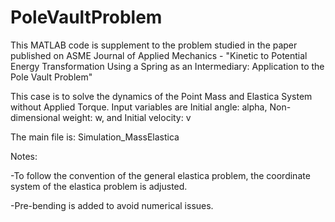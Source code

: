 # PoleVaultProblem

This MATLAB code is supplement to the problem studied in the paper published on ASME Journal of Applied Mechanics - 
"Kinetic to Potential Energy Transformation Using a Spring as an Intermediary: Application to the Pole Vault Problem"

This case is to solve the dynamics of the Point Mass and Elastica System without Applied Torque. Input variables are Initial angle: alpha, Non-dimensional weight: w, and Initial velocity: v


The main file is: Simulation_MassElastica

Notes:

-To follow the convention of the general elastica problem, the coordinate system of the elastica problem is adjusted. 

-Pre-bending is added to avoid numerical issues.
